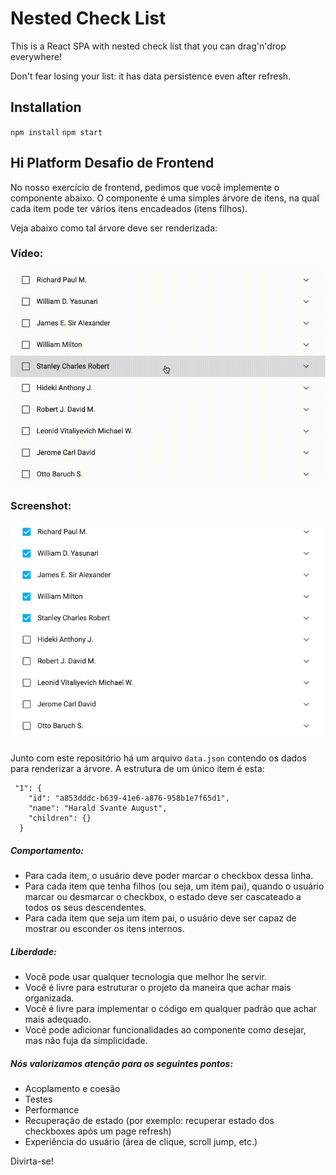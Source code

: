 # Nested Check List

This is a React SPA with nested check list that you can drag'n'drop everywhere!

Don't fear losing your list: it has data persistence even after refresh.

## Installation

`npm install`
`npm start`

## Hi Platform Desafio de Frontend

No nosso exercício de frontend, pedimos que você implemente o componente abaixo. 
O componente é uma simples árvore de itens, na qual cada item pode ter vários itens encadeados (itens filhos).

Veja abaixo como tal árvore deve ser renderizada:
### Vídeo:
![tree.gif](https://github.com/HiPlatform/prova-frontend/blob/master/tree.gif?raw=true)
### Screenshot:
![tree.png](https://github.com/HiPlatform/prova-frontend/blob/master/tree.png?raw=true)

Junto com este repositório há um arquivo `data.json` contendo os dados para renderizar a árvore. A estrutura de um único item é esta:

```
 "1": {
    "id": "a853dddc-b639-41e6-a876-958b1e7f65d1",
    "name": "Harald Svante August",
    "children": {}
  }
```

##### [](https://github.com/HiPlatform/prova-frontend#behaviour)Comportamento:
- Para cada item, o usuário deve poder marcar o checkbox dessa linha. 
- Para cada item que tenha filhos (ou seja, um item pai), quando o usuário marcar ou desmarcar o checkbox, o estado deve ser cascateado a todos os seus descendentes. 
- Para cada item que seja um item pai, o usuário deve ser capaz de mostrar ou esconder os itens internos.

##### [](https://github.com/HiPlatform/prova-frontend#freedom)Liberdade:
- Você pode usar qualquer tecnologia que melhor lhe servir. 
- Você é livre para estruturar o projeto da maneira que achar mais organizada. 
- Você é livre para implementar o código em qualquer padrão que achar mais adequado. 
- Você pode adicionar funcionalidades ao componente como desejar, mas não fuja da simplicidade.

##### [](https://github.com/HiPlatform/prova-frontend#nice-to-have)Nós valorizamos atenção para os seguintes pontos:
- Acoplamento e coesão
- Testes 
- Performance 
- Recuperação de estado (por exemplo: recuperar estado dos checkboxes após um page refresh) 
- Experiência do usuário (área de clique, scroll jump, etc.) 

Divirta-se!
